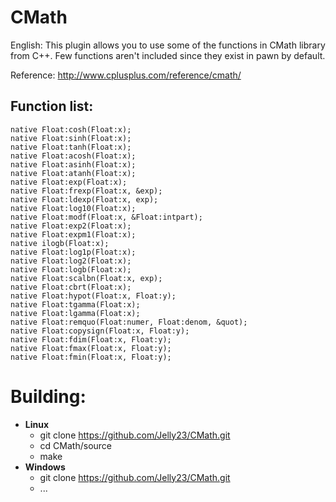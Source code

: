 # CMath

English: This plugin allows you to use some of the functions in CMath library from C++. Few functions aren't included since they exist in pawn by default.

Reference: http://www.cplusplus.com/reference/cmath/

## Function list:
```pawn
native Float:cosh(Float:x);
native Float:sinh(Float:x);
native Float:tanh(Float:x);
native Float:acosh(Float:x);
native Float:asinh(Float:x);
native Float:atanh(Float:x);
native Float:exp(Float:x);
native Float:frexp(Float:x, &exp);
native Float:ldexp(Float:x, exp);
native Float:log10(Float:x);
native Float:modf(Float:x, &Float:intpart);
native Float:exp2(Float:x);
native Float:expm1(Float:x);
native ilogb(Float:x);
native Float:log1p(Float:x);
native Float:log2(Float:x);
native Float:logb(Float:x);
native Float:scalbn(Float:x, exp);
native Float:cbrt(Float:x);
native Float:hypot(Float:x, Float:y);
native Float:tgamma(Float:x);
native Float:lgamma(Float:x);
native Float:remquo(Float:numer, Float:denom, &quot);
native Float:copysign(Float:x, Float:y);
native Float:fdim(Float:x, Float:y);
native Float:fmax(Float:x, Float:y);
native Float:fmin(Float:x, Float:y);
```

# Building: 
- **Linux**
    + git clone https://github.com/Jelly23/CMath.git
    + cd CMath/source
    + make
- **Windows**
    + git clone https://github.com/Jelly23/CMath.git
    + ...
